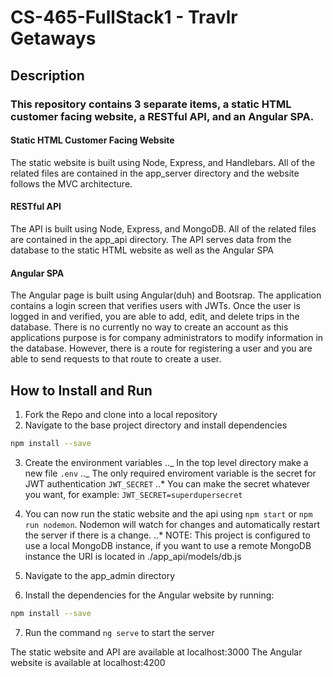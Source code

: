 # CS-465-FullStack1 - Travlr Getaways

## Description

### This repository contains 3 separate items, a static HTML customer facing website, a RESTful API, and an Angular SPA.

#### Static HTML Customer Facing Website

The static website is built using Node, Express, and Handlebars. All of the related files are contained in the app_server directory and the website follows the MVC architecture.

#### RESTful API

The API is built using Node, Express, and MongoDB. All of the related files are contained in the app_api directory. The API serves data from the database to the static HTML website as well as the Angular SPA

#### Angular SPA

The Angular page is built using Angular(duh) and Bootsrap. The application contains a login screen that verifies users with JWTs. Once the user is logged in and verified, you are able to add, edit, and delete trips in the database. There is no currently no way to create an account as this applications purpose is for company administrators to modify information in the database. However, there is a route for registering a user and you are able to send requests to that route to create a user.

## How to Install and Run

1. Fork the Repo and clone into a local repository
2. Navigate to the base project directory and install dependencies

```Bash
npm install --save
```

3. Create the environment variables
   .._ In the top level directory make a new file `.env`
   .._ The only required enviroment variable is the secret for JWT authentication `JWT_SECRET`
   ..\* You can make the secret whatever you want, for example: `JWT_SECRET=superdupersecret`
4. You can now run the static website and the api using `npm start` or `npm run nodemon`. Nodemon will watch for changes and automatically restart the server if there is a change.
   ..\* NOTE: This project is configured to use a local MongoDB instance, if you want to use a remote MongoDB instance the URI is located in ./app_api/models/db.js

5. Navigate to the app_admin directory
6. Install the dependencies for the Angular website by running:

```Bash
npm install --save
```

7. Run the command `ng serve` to start the server

The static website and API are available at localhost:3000
The Angular website is available at localhost:4200
